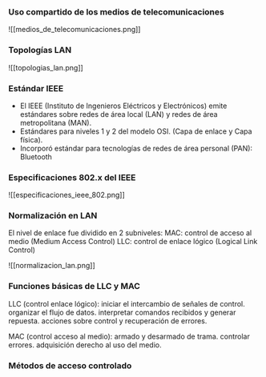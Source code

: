 ### Uso compartido de los medios de telecomunicaciones

![[medios_de_telecomunicaciones.png]]

### Topologías LAN

![[topologias_lan.png]]

### Estándar IEEE

- El IEEE (Instituto de Ingenieros Eléctricos y Electrónicos) emite estándares sobre redes de área local (LAN) y redes de área metropolitana (MAN).
- Estándares para niveles 1 y 2 del modelo OSI. (Capa de enlace y Capa física).
- Incorporó estándar para tecnologías de redes de área personal (PAN): Bluetooth

### Especificaciones 802.x del IEEE

![[especificaciones_ieee_802.png]]

### Normalización en LAN

El nivel de enlace fue dividido en 2 subniveles:
	MAC: control de acceso al medio (Medium Access Control) 
	LLC: control de enlace lógico (Logical Link Control)

![[normalizacion_lan.png]]

### Funciones básicas de LLC y MAC

LLC (control enlace lógico):
	iniciar el intercambio de señales de control.
	organizar el flujo de datos.
	interpretar comandos recibidos y generar repuesta.
	acciones sobre control y recuperación de errores.

MAC (control acceso al medio):
	armado y desarmado de trama. 
	controlar errores.
	adquisición derecho al uso del medio.

### Métodos de acceso controlado

